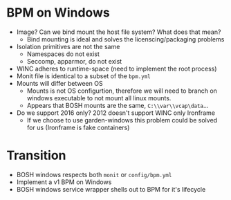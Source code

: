 # BPM on Windows
- Image? Can we bind mount the host file system? What does that mean?
  - Bind mounting is ideal and solves the licenscing/packaging problems
- Isolation primitives are not the same
  - Namespaces do not exist
  - Seccomp, apparmor, do not exist
- WINC adheres to runtime-space (need to implement the root process)
- Monit file is identical to a subset of the `bpm.yml`
- Mounts will differ between OS
  - Mounts is not OS configurtion, therefore we will need to branch on windows executable to not mount all linux mounts.
  - Appears that BOSH mounts are the same, `C:\\var\\vcap\data`...
- Do we support 2016 only? 2012 doesn't support WINC only Ironframe
  - If we choose to use garden-windows this problem could be solved for us (Ironframe is fake containers)

# Transition
- BOSH windows respects both `monit` or `config/bpm.yml`
- Implement a v1 BPM on Windows
- BOSH windows service wrapper shells out to BPM for it's lifecycle
